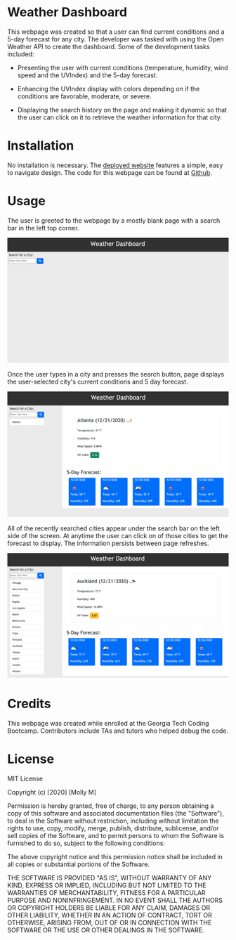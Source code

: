 # Weather Dashboard
This webpage was created so that a user can find current conditions and a 5-day forecast for any city. The developer was tasked with using the Open Weather API to create the dashboard. Some of the development tasks included:

* Presenting the user with current conditions (temperature, humidity, wind speed and the UVIndex) and the 5-day forecast.

* Enhancing the UVIndex display with colors depending on if the conditions are favorable, moderate, or severe.

* Displaying the search history on the page and making it dynamic so that the user can click on it to retrieve the weather information for that city. 

# Installation

No installation is necessary. The [deployed website](https://mollymccollumwx.github.io/weather-dashboard/?) features a simple, easy to navigate design. The code for this webpage can be found at [Github](https://github.com/mollymccollumwx/weather-dashboard).

# Usage
The user is greeted to the webpage by a mostly blank page with a search bar in the left top corner. 

![Page with search bar](./images/startpage.png)

Once the user types in a city and presses the search button, page displays the user-selected city's current conditions and 5 day forecast. 

![Page with Atlanta Weather Forecast](./images/FirstCity.png)

All of the recently searched cities appear under the search bar on the left side of the screen. At anytime the user can click on of those cities to get the forecast to display. The information persists between page refreshes. 

![Recently searched cities appear on the left side of the screen](./images/final.png)


# Credits
This webpage was created while enrolled at the Georgia Tech Coding Bootcamp. Contributors include TAs and tutors who helped debug the code.

# License 

MIT License

Copyright (c) [2020] [Molly M]

Permission is hereby granted, free of charge, to any person obtaining a copy of this software and associated documentation files (the "Software"), to deal in the Software without restriction, including without limitation the rights to use, copy, modify, merge, publish, distribute, sublicense, and/or sell copies of the Software, and to permit persons to whom the Software is furnished to do so, subject to the following conditions:

The above copyright notice and this permission notice shall be included in all copies or substantial portions of the Software.

THE SOFTWARE IS PROVIDED "AS IS", WITHOUT WARRANTY OF ANY KIND, EXPRESS OR IMPLIED, INCLUDING BUT NOT LIMITED TO THE WARRANTIES OF MERCHANTABILITY, FITNESS FOR A PARTICULAR PURPOSE AND NONINFRINGEMENT. IN NO EVENT SHALL THE AUTHORS OR COPYRIGHT HOLDERS BE LIABLE FOR ANY CLAIM, DAMAGES OR OTHER LIABILITY, WHETHER IN AN ACTION OF CONTRACT, TORT OR OTHERWISE, ARISING FROM, OUT OF OR IN CONNECTION WITH THE SOFTWARE OR THE USE OR OTHER DEALINGS IN THE SOFTWARE.